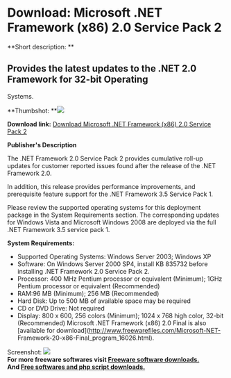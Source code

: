 # Download: Microsoft .NET Framework (x86) 2.0 Service Pack 2

**Short description: **

## Provides the latest updates to the .NET 2.0 Framework for 32-bit Operating
Systems.

  
**Thumbshot: **![](http://www.freewarefiles.com/screenshot/nopic.gif)   
  
**Download link:** [Download Microsoft .NET Framework (x86) 2.0 Service Pack 2](http://freesoftwares.boysofts.com/Microsoft-NET-Framework-x86-2-0-Service-Pack-2_program_47210.html)  
  

**Publisher's Description**  
  

The .NET Framework 2.0 Service Pack 2 provides cumulative roll-up updates for
customer reported issues found after the release of the .NET Framework 2.0.

In addition, this release provides performance improvements, and prerequisite
feature support for the .NET Framework 3.5 Service Pack 1.

Please review the supported operating systems for this deployment package in
the System Requirements section. The corresponding updates for Windows Vista
and Microsoft Windows 2008 are deployed via the full .NET Framework 3.5
service pack 1.

**System Requirements:**

  * Supported Operating Systems: Windows Server 2003; Windows XP 
  * Software: On Windows Server 2000 SP4, install KB 835732 before installing .NET Framework 2.0 Service Pack 2. 
  * Processor: 400 MHz Pentium processor or equivalent (Minimum); 1GHz Pentium processor or equivalent (Recommended) 
  * RAM:96 MB (Minimum); 256 MB (Recommended) 
  * Hard Disk: Up to 500 MB of available space may be required 
  * CD or DVD Drive: Not required 
  * Display: 800 x 600, 256 colors (Minimum); 1024 x 768 high color, 32-bit (Recommended) 
Microsoft .NET Framework (x86) 2.0 Final is also [available for
download](http://www.freewarefiles.com/Microsoft-NET-
Framework-20-x86-Final_program_16026.html).

  
  
Screenshot: ![](http://www.freewarefiles.com/screenshot/nopic.gif)  
**For more freeware softwares visit [Freeware software downloads.](http://freesoftwares.boysofts.com/)**   
**And [Free softwares and php script downloads.](http://www.boysofts.com/)**

